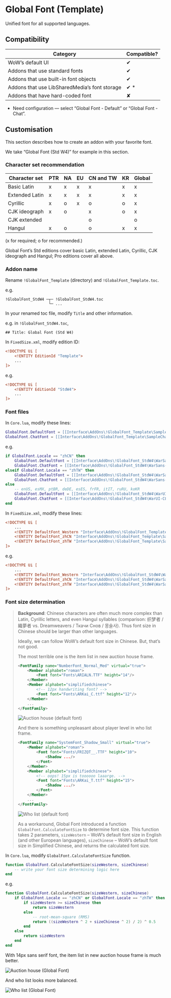 # Global Font (Template)

Unified font for all supported languages.

## Compatibility

| Category | Compatible? |
| -------- | ----------- |
| WoW’s default UI | ✔ |
| Addons that use standard fonts | ✔ |
| Addons that use built-in font objects | ✔ |
| Addons that use LibSharedMedia’s font storage | ✔ * |
| Addons that have hard-coded font | ✘ |

* Need configuration — select “Global Font - Default” or “Global Font - Chat”.

## Customisation

This section describes how to create an addon with your favorite font.

We take “Global Font (Std W4)” for example in this section.

### Character set recommendation

| Character set  | PTR | NA | EU | CN and TW | KR | Global |
| -------------- | --- | -- | -- | --------- | -- | ------ |
| Basic Latin    | x   | x  | x  | x         | x  | x      |
| Extended Latin | x   | x  | x  | x         | x  | x      |
| Cyrillic       | x   | o  | x  | o         | o  | x      |
| CJK ideograph  | x   | o  |    | x         | o  | x      |
| CJK extended   |     |    |    | o         |    | o      |
| Hangul         | x   | o  |    | o         | x  | x      |

(x for required; o for recommended.)

Global Font’s Std editions cover basic Latin, extended Latin, Cyrillic, CJK ideograph and Hangul; Pro editions cover all above.

### Addon name

Rename `!GlobalFont_Template` (directory) and `!GlobalFont_Template.toc`.

e.g.
```
!GlobalFont_StdW4 ─┬─ !GlobalFont_StdW4.toc
                   └─ ...
```

In your renamed toc file, modify `Title` and other information.

e.g. in `!GlobalFont_StdW4.toc`,
```
## Title: Global Font (Std W4)
```

In `FixedSize.xml`, modify edition ID:
```xml
<!DOCTYPE Ui [
    <!ENTITY EditionId "Template">
    ...
]>
```

e.g.
```xml
<!DOCTYPE Ui [
    <!ENTITY EditionId "StdW4">
    ...
]>
```

### Font files

In `Core.lua`, modify these lines:
```lua
GlobalFont.DefaultFont = [[Interface\AddOns\!GlobalFont_Template\SampleFont.ttf]]
GlobalFont.ChatFont = [[Interface\AddOns\!GlobalFont_Template\SampleChat.ttf]]
```

e.g.
```lua
if GlobalFont.Locale == "zhCN" then
    GlobalFont.DefaultFont = [[Interface\AddOns\!GlobalFont_StdW4\WarSans-CN-Medium.otf]]
    GlobalFont.ChatFont = [[Interface\AddOns\!GlobalFont_StdW4\WarSans-CN-CondensedMedium.otf]]
elseif GlobalFont.Locale == "zhTW" then
    GlobalFont.DefaultFont = [[Interface\AddOns\!GlobalFont_StdW4\WarSans-TW-Medium.otf]]
    GlobalFont.ChatFont = [[Interface\AddOns\!GlobalFont_StdW4\WarSans-TW-CondensedMedium.otf]]
else
    -- enUS, esMX, ptBR, deDE, esES, frFR, itIT, ruRU, koKR
    GlobalFont.DefaultFont = [[Interface\AddOns\!GlobalFont_StdW4\WarUI-CL-ExtendedMedium.otf]]
    GlobalFont.ChatFont = [[Interface\AddOns\!GlobalFont_StdW4\WarUI-CL-CondensedMedium.otf]]
end
```

In `FixedSize.xml`, modify these lines:
```xml
<!DOCTYPE Ui [
    ...
    <!ENTITY DefaultFont_Western "Interface\AddOns\!GlobalFont_Template\SampleFont.ttf">
    <!ENTITY DefaultFont_zhCN "Interface\AddOns\!GlobalFont_Template\SampleFont.ttf">
    <!ENTITY DefaultFont_zhTW "Interface\AddOns\!GlobalFont_Template\SampleFont.ttf">
]>
```

e.g.
```xml
<!DOCTYPE Ui [
    ...
    <!ENTITY DefaultFont_Western "Interface\AddOns\!GlobalFont_StdW4\WarUI-CL-ExtendedMedium.otf">
    <!ENTITY DefaultFont_zhCN "Interface\AddOns\!GlobalFont_StdW4\WarSans-CN-Medium.otf">
    <!ENTITY DefaultFont_zhTW "Interface\AddOns\!GlobalFont_StdW4\WarSans-TW-Medium.otf">
]>
```

### Font size determination

> **Background**: Chinese characters are often much more complex than Latin, Cyrillic letters, and even Hangul syllables (comparison: 织梦者 / 織夢者 vs. Dreamweavers / Ткачи Снов / 몽술사). Thus font size in Chinese should be larger than other languages.
>
> Ideally, we can follow WoW’s default font size in Chinese. But, that’s not good.
>
> The most terrible one is the item list in new auction house frame.
> ```xml
> <FontFamily name="NumberFont_Normal_Med" virtual="true">
>     <Member alphabet="roman">
>         <Font font="Fonts\ARIALN.TTF" height="14"/>
>     </Member>
>     <Member alphabet="simplifiedchinese">
>         <!-- 12px handwriting font? -->
>         <Font font="Fonts\ARKai_C.ttf" height="12"/>
>     </Member>
>     ...
> </FontFamily>
> ```
>
> ![Auction house (default font)](image/auction-house-default-font.png)
>
> And there is something unpleasant about player level in who list frame.
> ```xml
> <FontFamily name="SystemFont_Shadow_Small" virtual="true">
>     <Member alphabet="roman">
>         <Font font="Fonts\FRIZQT__.TTF" height="10">
>             <Shadow .../>
>         </Font>
>     </Member>
>     <Member alphabet="simplifiedchinese">
>         <!-- oops! 15px is toooooo laaarge. -->
>         <Font font="Fonts\ARKai_T.ttf" height="15">
>             <Shadow .../>
>         </Font>
>     </Member>
>     ...
> </FontFamily>
> ```
>
> ![Who list (default font)](image/who-list-default-font.png)
>
> As a workaround, Global Font introduced a function `GlobalFont.CalculateFontSize` to determine font size. This function takes 2 parameters, `sizeWestern` – WoW’s default font size in English (and other European languages), `sizeChinese` – WoW’s default font size in Simplified Chinese, and returns the calculated font size.

In `Core.lua`, modify `GlobalFont.CalculateFontSize` function.
```lua
function GlobalFont.CalculateFontSize(sizeWestern, sizeChinese)
    -- write your font size determining logic here
end
```

e.g.
```lua
function GlobalFont.CalculateFontSize(sizeWestern, sizeChinese)
    if GlobalFont.Locale == "zhCN" or GlobalFont.Locale == "zhTW" then
        if sizeWestern >= sizeChinese then
            return sizeWestern
        else
            -- root-mean-square (RMS)
            return ((sizeWestern ^ 2 + sizeChinese ^ 2) / 2) ^ 0.5
        end
    else
        return sizeWestern
    end
end
```

With 14px sans serif font, the item list in new auction house frame is much better.

![Auction house (Global Font)](image/auction-house-global-font.png)

And who list looks more balanced.

![Who list (Global Font)](image/who-list-global-font.png)
